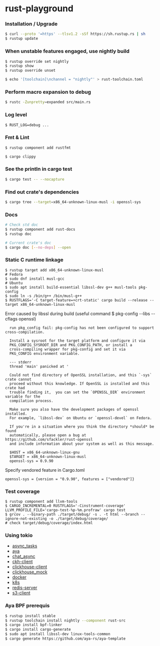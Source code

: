 # rust-playground

### Installation / Upgrade
```sh
$ curl --proto '=https' --tlsv1.2 -sSf https://sh.rustup.rs | sh
$ rustup update
```

### When unstable features engaged, use nightly build
```sh
$ rustup override set nightly
$ rustup show
$ rustup override unset
```
```sh
$ echo '[toolchain]\nchannel = "nightly"' > rust-toolchain.toml
```

### Perform macro expansion to debug
```sh
$ rustc -Zunpretty=expanded src/main.rs
```

### Log level
```sh
$ RUST_LOG=debug ...
```

### Fmt & Lint
```sh
$ rustup component add rustfmt

$ cargo clippy
```

### See the println in cargo test
```sh
$ cargo test -- --nocapture
```

### Find out crate's dependencies
```sh
$ cargo tree --target=x86_64-unknown-linux-musl -i openssl-sys
```

### Docs
```sh
# Check std doc
$ rustup component add rust-docs
$ rustup doc

# Current crate's doc
$ cargo doc [--no-deps] --open
```

### Static C runtime linkage
```
$ rustup target add x86_64-unknown-linux-musl
# Fedora
$ sudo dnf install musl-gcc
# Ubuntu
$ sudo apt install build-essential libssl-dev g++ musl-tools pkg-config
$ sudo ln -s /bin/g++ /bin/musl-g++
$ RUSTFLAGS='-C target-feature=+crt-static' cargo build --release --target x86_64-unknown-linux-musl
```
Error caused by libssl during build (useful command $ pkg-config --libs --cflags openssl)
```
  run pkg_config fail: pkg-config has not been configured to support cross-compilation.

  Install a sysroot for the target platform and configure it via
  PKG_CONFIG_SYSROOT_DIR and PKG_CONFIG_PATH, or install a
  cross-compiling wrapper for pkg-config and set it via
  PKG_CONFIG environment variable.

  --- stderr
  thread 'main' panicked at '

  Could not find directory of OpenSSL installation, and this `-sys` crate cannot
  proceed without this knowledge. If OpenSSL is installed and this crate had
  trouble finding it,  you can set the `OPENSSL_DIR` environment variable for the
  compilation process.

  Make sure you also have the development packages of openssl installed.
  For example, `libssl-dev` on Ubuntu or `openssl-devel` on Fedora.

  If you're in a situation where you think the directory *should* be found
  automatically, please open a bug at https://github.com/sfackler/rust-openssl
  and include information about your system as well as this message.

  $HOST = x86_64-unknown-linux-gnu
  $TARGET = x86_64-unknown-linux-musl
  openssl-sys = 0.9.90
```
Specify vendored feature in Cargo.toml
```
openssl-sys = {version = "0.9.90", features = ["vendored"]}
```

### Test coverage
```
$ rustup component add llvm-tools
$ CARGO_INCREMENTAL=0 RUSTFLAGS='-Cinstrument-coverage' LLVM_PROFILE_FILE='cargo-test-%p-%m.profraw' cargo test
$ grcov . --binary-path ./target/debug/ -s . -t html --branch --ignore-not-existing -o ./target/debug/coverage/
# check target/debug/coverage/index.html
```

### Using tokio
- [async_tasks](https://github.com/ZhengjunHUO/rust-playground/tree/main/async_tasks)
- [aya](https://github.com/ZhengjunHUO/rust-playground/tree/main/aya-xdp)
- [chat_async](https://github.com/ZhengjunHUO/rust-playground/tree/main/chat_async)
- [ckh-client](https://github.com/ZhengjunHUO/rust-playground/tree/main/ckh-client)
- [clickhouse-client](https://github.com/ZhengjunHUO/rust-playground/tree/main/clickhouse-client)
- [clickhouse_mock](https://github.com/ZhengjunHUO/rust-playground/tree/main/clickhouse_mock)
- [docker](https://github.com/ZhengjunHUO/rust-playground/tree/main/docker)
- [k8s](https://github.com/ZhengjunHUO/rust-playground/tree/main/k8s)
- [redis-server](https://github.com/ZhengjunHUO/rust-playground/tree/main/redis-server)
- [s3-client](https://github.com/ZhengjunHUO/rust-playground/tree/main/s3-client)

### Aya BPF prerequis
```sh
$ rustup install stable
$ rustup toolchain install nightly --component rust-src
$ cargo install bpf-linker
$ cargo install cargo-generate
$ sudo apt install libssl-dev linux-tools-common
$ cargo generate https://github.com/aya-rs/aya-template
```
